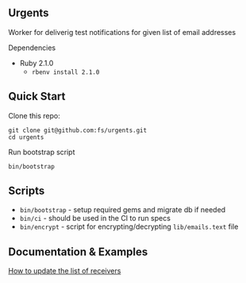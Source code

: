 ## Urgents

Worker for deliverig test notifications for given list of
email addresses

Dependencies
- Ruby 2.1.0
  - `rbenv install 2.1.0`

Quick Start
-

Clone this repo:

```
git clone git@github.com:fs/urgents.git
cd urgents
```

Run bootstrap script

```
bin/bootstrap
```

Scripts
-

* `bin/bootstrap` - setup required gems and migrate db if needed
* `bin/ci` - should be used in the CI to run specs
* `bin/encrypt` - script for encrypting/decrypting `lib/emails.text` file

Documentation & Examples
-

[How to update the list of receivers](doc/HOW_TO_UPDATE_EMAILS.md)
